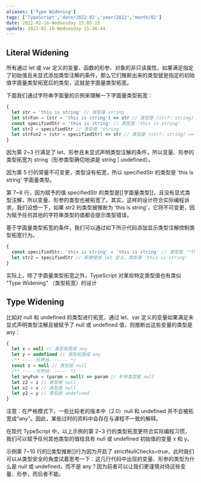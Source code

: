```yaml
---
aliases: ['Type Widening']
tags: ['TypeScript','date/2022-02','year/2022','month/02']
date: 2022-02-16-Wednesday 15:05:15
update: 2022-02-16-Wednesday 15:36:44
---
```


## Literal Widening

所有通过 let 或 var 定义的变量、函数的形参、对象的非只读属性，如果满足指定了初始值且未显式添加类型注解的条件，那么它们推断出来的类型就是指定的初始值字面量类型拓宽后的类型，这就是字面量类型拓宽。

下面我们通过字符串字面量的示例来理解一下字面量类型拓宽：

```ts
{
  let str = 'this is string' // 类型是 string
  let strFun = (str = 'this is string') => str // 类型是 (str?: string) => string;
  const specifiedStr = 'this is string' // 类型是 'this is string'
  let str2 = specifiedStr // 类型是 'string'
  let strFun2 = (str = specifiedStr) => str // 类型是 (str?: string) => string;
}
```

因为第 2~3 行满足了 let、形参且未显式声明类型注解的条件，所以变量、形参的类型拓宽为 string（形参类型确切地讲是 string | undefined）。

因为第 5 行的常量不可变更，类型没有拓宽，所以 specifiedStr 的类型是 'this is string' 字面量类型。

第 7~8 行，因为赋予的值 specifiedStr 的类型是[[字面量类型]]，且没有显式类型注解，所以变量、形参的类型也被拓宽了。其实，这样的设计符合实际编程诉求。我们设想一下，如果 str2 的类型被推断为 'this is string'，它将不可变更，因为赋予任何其他的字符串类型的值都会提示类型错误。

基于字面量类型拓宽的条件，我们可以通过如下所示代码添加显示类型注解控制类型拓宽行为。

```ts
{
  const specifiedStr: 'this is string' = 'this is string' // 类型是 '"this is string"'
  let str2 = specifiedStr // 即便使用 let 定义，类型是 'this is string'
}
```

实际上，除了字面量类型拓宽之外，TypeScript 对某些特定类型值也有类似 "Type Widening" （类型拓宽）的设计

## Type Widening

比如对 null 和 undefined 的类型进行拓宽，通过 let、var 定义的变量如果满足未显式声明类型注解且被赋予了 null 或 undefined 值，则推断出这些变量的类型是 any：

```ts
{
  let x = null // 类型拓宽成 any
  let y = undefined // 类型拓宽成 any
  /** -----分界线------- */
  const z = null // 类型是 null
  /** -----分界线------- */
  let anyFun = (param = null) => param // 形参类型是 null
  let z2 = z // 类型是 null
  let x2 = x // 类型是 null
  let y2 = y // 类型是 undefined
}
```

注意：在严格模式下，一些比较老的版本中（2.0）null 和 undefined 并不会被拓宽成“any”。因此，某些过时的资料中会存在与课程不一致的解释。

在现代 TypeScript 中，以上示例的第 2~3 行的类型拓宽更符合实际编程习惯，我们可以赋予任何其他类型的值给具有 null 或 undefined 初始值的变量 x 和 y。

示例第 7~10 行的[[类型推断]]行为因为开启了 strictNullChecks=true，此时我们可以从类型安全的角度试着思考一下：这几行代码中出现的变量、形参的类型为什么是 null 或 undefined，而不是 any？因为前者可以让我们更谨慎对待这些变量、形参，而后者不能。
